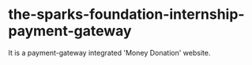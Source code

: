 # the-sparks-foundation-internship-payment-gateway
It is a payment-gateway integrated 'Money Donation' website.
